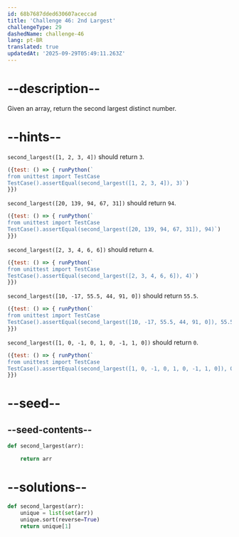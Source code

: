 ```yaml
---
id: 68b7687dded630607aceccad
title: 'Challenge 46: 2nd Largest'
challengeType: 29
dashedName: challenge-46
lang: pt-BR
translated: true
updatedAt: '2025-09-29T05:49:11.263Z'
---
```


# --description--

Given an array, return the second largest distinct number.

# --hints--

`second_largest([1, 2, 3, 4])` should return `3`.

```js
({test: () => { runPython(`
from unittest import TestCase
TestCase().assertEqual(second_largest([1, 2, 3, 4]), 3)`)
}})
```

`second_largest([20, 139, 94, 67, 31])` should return `94`.

```js
({test: () => { runPython(`
from unittest import TestCase
TestCase().assertEqual(second_largest([20, 139, 94, 67, 31]), 94)`)
}})
```

`second_largest([2, 3, 4, 6, 6])` should return `4`.

```js
({test: () => { runPython(`
from unittest import TestCase
TestCase().assertEqual(second_largest([2, 3, 4, 6, 6]), 4)`)
}})
```

`second_largest([10, -17, 55.5, 44, 91, 0])` should return `55.5`.

```js
({test: () => { runPython(`
from unittest import TestCase
TestCase().assertEqual(second_largest([10, -17, 55.5, 44, 91, 0]), 55.5)`)
}})
```

`second_largest([1, 0, -1, 0, 1, 0, -1, 1, 0])` should return `0`.

```js
({test: () => { runPython(`
from unittest import TestCase
TestCase().assertEqual(second_largest([1, 0, -1, 0, 1, 0, -1, 1, 0]), 0)`)
}})
```

# --seed--

## --seed-contents--

```py
def second_largest(arr):

    return arr
```

# --solutions--

```py
def second_largest(arr):
    unique = list(set(arr))
    unique.sort(reverse=True)
    return unique[1]
```
